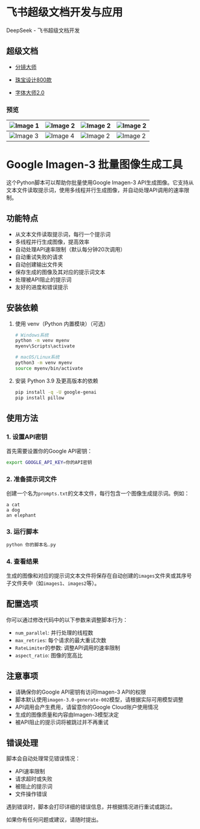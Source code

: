 # 飞书超级文档开发与应用
DeepSeek - 飞书超级文档开发

## 超级文档

- [分镜大师](https://test-cp80epxn7soj.feishu.cn/docx/OEgcdjv1DoSAS3xz08ccfb32nph)
- [珠宝设计800款](https://test-cp80epxn7soj.feishu.cn/share/base/view/shrcnUSDOeBx1jp9X62ipbm6Vnf)

- [字体大师2.0](https://test-cp80epxn7soj.feishu.cn/base/Ga1Vb55riaBvAqsi97ncunlFn9c?from=from_copylink)


### 预览
| ![Image 1](PiecesOfJewelry/jewerly_00094.jpg) | ![Image 2](PiecesOfJewelry/jewerly_00844.jpg) | ![Image 2](PiecesOfJewelry/jewerly_00613.jpg) |![Image 2](PiecesOfJewelry/jewerly_00670.jpg) |
|---------------------------------|---------------------------------|---------------------------------|---------------------------------|
| ![Image 3](PiecesOfJewelry/jewerly_00845.jpg) | ![Image 4](PiecesOfJewelry/jewerly_02510.jpg) | ![Image 2](PiecesOfJewelry/jewerly_00659.jpg) |![Image 2](PiecesOfJewelry/jewerly_00860.jpg) |


# Google Imagen-3 批量图像生成工具

这个Python脚本可以帮助你批量使用Google Imagen-3 API生成图像。它支持从文本文件读取提示词，使用多线程并行生成图像，并自动处理API调用的速率限制。

## 功能特点

- 从文本文件读取提示词，每行一个提示词
- 多线程并行生成图像，提高效率
- 自动处理API速率限制（默认每分钟20次调用）
- 自动重试失败的请求
- 自动创建输出文件夹
- 保存生成的图像及其对应的提示词文本
- 处理被API阻止的提示词
- 友好的进度和错误提示

## 安装依赖

1. 使用 venv（Python 内置模块）（可选）

   ```bash
   # Windows系统
   python -m venv myenv
   myenv\Scripts\activate

   # macOS/Linux系统
   python3 -m venv myenv
   source myenv/bin/activate
   ```

2. 安装 Python 3.9 及更高版本的依赖

   ```bash
   pip install -q -U google-genai
   pip install pillow
   ```

## 使用方法

### 1. 设置API密钥

首先需要设置你的Google API密钥：

```bash
export GOOGLE_API_KEY=你的API密钥
```

### 2. 准备提示词文件

创建一个名为`prompts.txt`的文本文件，每行包含一个图像生成提示词。例如：

```
a cat
a dog
an elephant
```

### 3. 运行脚本

```bash
python 你的脚本名.py
```

### 4. 查看结果

生成的图像和对应的提示词文本文件将保存在自动创建的`images`文件夹或其序号子文件夹中（如`images1`、`images2`等）。

## 配置选项

你可以通过修改代码中的以下参数来调整脚本行为：

- `num_parallel`: 并行处理的线程数
- `max_retries`: 每个请求的最大重试次数
- `RateLimiter`的参数: 调整API调用的速率限制
- `aspect_ratio`: 图像的宽高比

## 注意事项

- 请确保你的Google API密钥有访问Imagen-3 API的权限
- 脚本默认使用`imagen-3.0-generate-002`模型，请根据实际可用模型调整
- API调用会产生费用，请留意你的Google Cloud账户使用情况
- 生成的图像质量和内容由Imagen-3模型决定
- 被API阻止的提示词将被跳过并不再重试

## 错误处理

脚本会自动处理常见错误情况：

- API速率限制
- 请求超时或失败
- 被阻止的提示词
- 文件操作错误

遇到错误时，脚本会打印详细的错误信息，并根据情况进行重试或跳过。

如果你有任何问题或建议，请随时提出。
